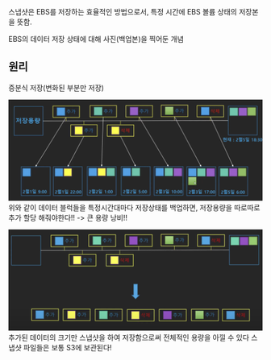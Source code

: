 스냅샷은 EBS를 저장하는 효율적인 방법으로서, 특정 시간에 EBS 볼륨 상태의 저장본을 뜻함.

EBS의 데이터 저장 상태에 대해 사진(백업본)을 찍어둔 개념

## 원리
증분식 저장(변화된 부분만 저장)

![snapshot](../attachment/snapshot.png)
위와 같이 데이터 블럭들을 특정시간대마다 저장상태를 백업하면, 저장용량을 따로따로 추가 할당 해줘야한다!! -> 큰 용량 낭비!!

![snapshot](../attachment/snapshot2.png)
추가된 데이터의 크기만 스냅샷을 하여 저장함으로써 전체적인 용량을 아낄 수 있다
스냅샷 파일들은 보통 S3에 보관된다!